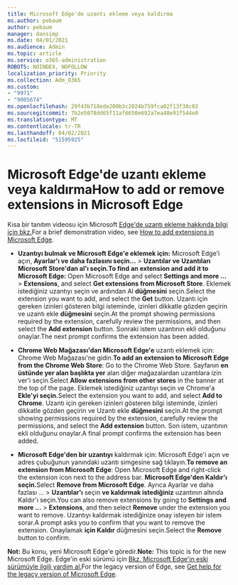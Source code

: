 ```yaml
---
title: Microsoft Edge'de uzantı ekleme veya kaldırma
ms.author: pebaum
author: pebaum
manager: dansimp
ms.date: 04/01/2021
ms.audience: Admin
ms.topic: article
ms.service: o365-administration
ROBOTS: NOINDEX, NOFOLLOW
localization_priority: Priority
ms.collection: Adm_O365
ms.custom:
- "9971"
- "9005674"
ms.openlocfilehash: 29f43b718ede200b3c2024b759fca02f13f38c02
ms.sourcegitcommit: 7b2e5078dd65f11af6650e692a7ea48e91f544e0
ms.translationtype: MT
ms.contentlocale: tr-TR
ms.lasthandoff: 04/02/2021
ms.locfileid: "51595925"
---
```

# <a name="how-to-add-or-remove-extensions-in-microsoft-edge"></a><span data-ttu-id="fd846-102">Microsoft Edge'de uzantı ekleme veya kaldırma</span><span class="sxs-lookup"><span data-stu-id="fd846-102">How to add or remove extensions in Microsoft Edge</span></span>

<span data-ttu-id="fd846-103">Kısa bir tanıtım videosu için Microsoft [Edge'de uzantı ekleme hakkında bilgi için bkz.](https://support.microsoft.com/help/4027935/windows-10-add-or-remove-browser-extensions)</span><span class="sxs-lookup"><span data-stu-id="fd846-103">For a brief demonstration video, see [How to add extensions in Microsoft Edge](https://support.microsoft.com/help/4027935/windows-10-add-or-remove-browser-extensions).</span></span>

- <span data-ttu-id="fd846-104">**Uzantıyı bulmak ve Microsoft Edge'e eklemek için:** Microsoft Edge'i açın, **Ayarlar'ı ve daha fazlasını seçin...**  >  **Uzantılar ve** **Uzantıları Microsoft Store'dan al'ı seçin.**</span><span class="sxs-lookup"><span data-stu-id="fd846-104">**To find an extension and add it to Microsoft Edge:** Open Microsoft Edge and select **Settings and more ...** > **Extensions**, and select **Get extensions from Microsoft Store**.</span></span> <span data-ttu-id="fd846-105">Eklemek istediğiniz uzantıyı seçin ve ardından Al **düğmesini** seçin.</span><span class="sxs-lookup"><span data-stu-id="fd846-105">Select the extension you want to add, and select the **Get** button.</span></span> <span data-ttu-id="fd846-106">Uzantı için gereken izinleri gösteren bilgi isteminde, izinleri dikkatle gözden geçirin ve uzantı ekle **düğmesini** seçin.</span><span class="sxs-lookup"><span data-stu-id="fd846-106">At the prompt showing permissions required by the extension, carefully review the permissions, and then select the **Add extension** button.</span></span> <span data-ttu-id="fd846-107">Sonraki istem uzantının ekli olduğunu onaylar.</span><span class="sxs-lookup"><span data-stu-id="fd846-107">The next prompt confirms the extension has been added.</span></span>

- <span data-ttu-id="fd846-108">**Chrome Web Mağazası'dan Microsoft Edge'e** uzantı eklemek için: Chrome Web Mağazası'ne gidin.</span><span class="sxs-lookup"><span data-stu-id="fd846-108">**To add an extension to Microsoft Edge from the Chrome Web Store**: Go to the Chrome Web Store.</span></span> <span data-ttu-id="fd846-109">Sayfanın **en üstünde yer alan başlıkta yer** alan diğer mağazalardan uzantılara izin ver'i seçin.</span><span class="sxs-lookup"><span data-stu-id="fd846-109">Select **Allow extensions from other stores** in the banner at the top of the page.</span></span> <span data-ttu-id="fd846-110">Eklemek istediğiniz uzantıyı seçin ve Chrome'a **Ekle'yi seçin.**</span><span class="sxs-lookup"><span data-stu-id="fd846-110">Select the extension you want to add, and select **Add to Chrome**.</span></span> <span data-ttu-id="fd846-111">Uzantı için gereken izinleri gösteren bilgi isteminde, izinleri dikkatle gözden geçirin ve Uzantı ekle **düğmesini** seçin.</span><span class="sxs-lookup"><span data-stu-id="fd846-111">At the prompt showing permissions required by the extension, carefully review the permissions, and select the **Add extension** button.</span></span> <span data-ttu-id="fd846-112">Son istem, uzantının ekli olduğunu onaylar.</span><span class="sxs-lookup"><span data-stu-id="fd846-112">A final prompt confirms the extension has been added.</span></span>

- <span data-ttu-id="fd846-113">**Microsoft Edge'den bir uzantıyı** kaldırmak için: Microsoft Edge'i açın ve adres çubuğunun yanındaki uzantı simgesine sağ tıklayın.</span><span class="sxs-lookup"><span data-stu-id="fd846-113">**To remove an extension from Microsoft Edge**: Open Microsoft Edge and right-click the extension icon next to the address bar.</span></span> <span data-ttu-id="fd846-114">**Microsoft Edge'den Kaldır'ı seçin.**</span><span class="sxs-lookup"><span data-stu-id="fd846-114">Select **Remove from Microsoft Edge**.</span></span> <span data-ttu-id="fd846-115">Ayrıca Ayarlar ve daha fazlası  ...  >  **Uzantılar'ı** seçin **ve kaldırmak istediğiniz** uzantının altında Kaldır'ı seçin.</span><span class="sxs-lookup"><span data-stu-id="fd846-115">You can also remove extensions by going to **Settings and more ...** > **Extensions**, and then select **Remove** under the extension you want to remove.</span></span> <span data-ttu-id="fd846-116">Uzantıyı kaldırmak istediğinize onay isteyen bir istem sorar.</span><span class="sxs-lookup"><span data-stu-id="fd846-116">A prompt asks you to confirm that you want to remove the extension.</span></span> <span data-ttu-id="fd846-117">Onaylamak **için Kaldır** düğmesini seçin.</span><span class="sxs-lookup"><span data-stu-id="fd846-117">Select the **Remove** button to confirm.</span></span>

<span data-ttu-id="fd846-118">**Not:** Bu konu, yeni Microsoft Edge'e göredir.</span><span class="sxs-lookup"><span data-stu-id="fd846-118">**Note:** This topic is for the new Microsoft Edge.</span></span> <span data-ttu-id="fd846-119">Edge'in eski sürümü için [Bkz. Microsoft Edge'in eski sürümüyle ilgili yardım al.](https://support.microsoft.com/hub/4522743/microsoft-edge-help)</span><span class="sxs-lookup"><span data-stu-id="fd846-119">For the legacy version of Edge, see [Get help for the legacy version of Microsoft Edge](https://support.microsoft.com/hub/4522743/microsoft-edge-help).</span></span>